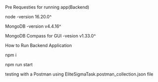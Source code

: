 Pre Requesties for running app(Backend)

node -version 16.20.0^

MongoDB -version v4.4.16^

MongoDB Compass for GUI -vesion v1.33.0^

How to Run Backend Application

npm i

npm run start

testing with a Postman using EliteSigmaTask.postman_collection.json file
